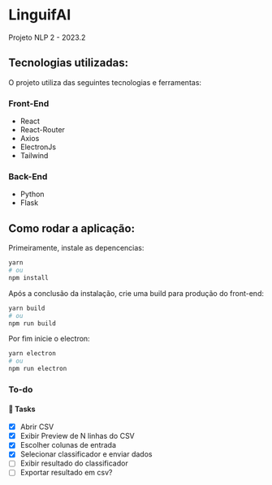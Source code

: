 # LinguifAI
Projeto NLP 2 - 2023.2

## Tecnologias utilizadas:
O projeto utiliza das seguintes tecnologias e ferramentas:

### Front-End
* React
* React-Router
* Axios
* ElectronJs
* Tailwind

### Back-End
* Python
* Flask

## Como rodar a aplicação:

Primeiramente, instale as depencencias:

```bash
yarn
# ou
npm install
```

Após a conclusão da instalação, crie uma build para produção do front-end:

```bash
yarn build
# ou
npm run build
```

Por fim inicie o electron:

```bash
yarn electron
# ou
npm run electron
```

### To-do

#### 🚀 Tasks

- [x] Abrir CSV
- [x] Exibir Preview de N linhas do CSV
- [x] Escolher colunas de entrada
- [X] Selecionar classificador e enviar dados
- [ ] Exibir resultado do classificador
- [ ] Exportar resultado em csv?